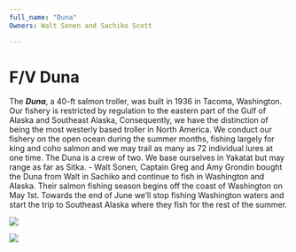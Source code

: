```yaml
---
full_name: "Duna"
Owners: Walt Sonen and Sachiko Scott

---
```

# F/V Duna

The ***Duna***, a 40-ft salmon troller, was built in 1936 in Tacoma, Washington.  Our fishery is restricted by regulation to the eastern part of the Gulf of Alaska and Southeast Alaska,  Consequently, we have the distinction of being the most westerly based troller in North America.  We conduct our fishery on the open ocean during the summer months, fishing largely for king and coho salmon and we may trail as many as 72 individual lures at one time.   The Duna is a crew of two.  We base ourselves in Yakatat but may range as far as Sitka. - Walt Sonen, Captain
Greg and Amy Grondin bought the Duna from Walt in Sachiko and continue to fish in Washington and Alaska. Their salmon fishing season begins off the coast of Washington on May 1st. Towards the end of June we’ll stop fishing Washington waters and start the trip to Southeast Alaska where they fish for the rest of the summer. 



![](../assets/images/boats/media/duna.jpeg)

![](../assets/images/boats/media/duna_cropped.jpeg)
